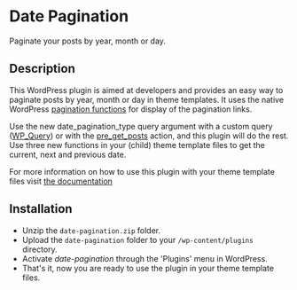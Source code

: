 # Date Pagination #

Paginate your posts by year, month or day.

## Description ##

This WordPress plugin is aimed at developers and provides an easy way to paginate posts by year, month or day in theme templates. It uses the native WordPress [pagination functions](http://codex.wordpress.org/Pagination#Function_Reference) for display of the pagination links.

Use the new date_pagination_type query argument with a custom query ([WP_Query](http://codex.wordpress.org/Function_Reference/WP_Query)) or with the [pre_get_posts](http://codex.wordpress.org/Plugin_API/Action_Reference/pre_get_posts) action, and this plugin will do the rest. Use three new functions in your (child) theme template files to get the current, next and previous date. 

For more information on how to use this plugin with your theme template files visit [the documentation](https://keesiemeijer.wordpress.com/date-pagination/)

## Installation ##

* Unzip the <code>date-pagination.zip</code> folder.
* Upload the <code>date-pagination</code> folder to your <code>/wp-content/plugins</code> directory.
* Activate *date-pagination* through the 'Plugins' menu in WordPress.
* That's it, now you are ready to use the plugin in your theme template files.
